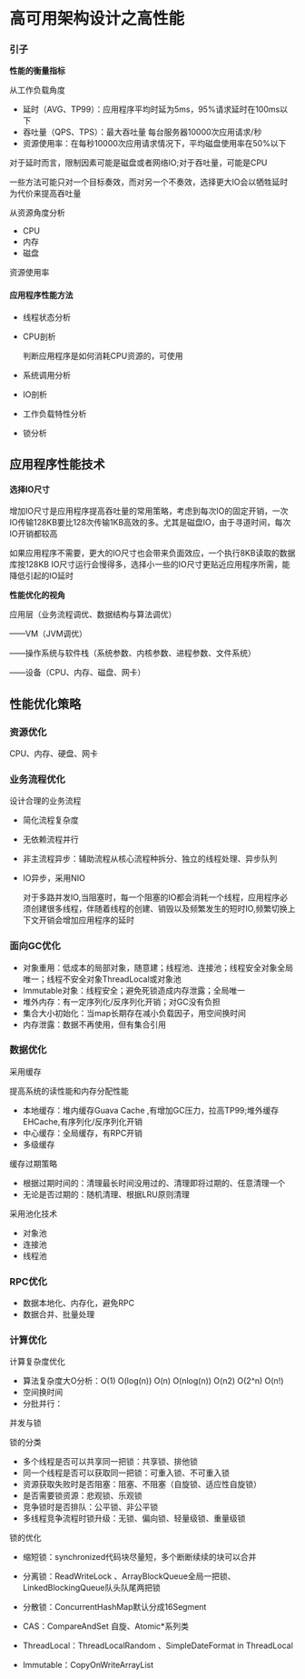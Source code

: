 # 高可用架构设计之高性能



### 引子

**性能的衡量指标**

从工作负载角度

- 延时（AVG、TP99）：应用程序平均时延为5ms，95%请求延时在100ms以下
- 吞吐量（QPS、TPS）：最大吞吐量 每台服务器10000次应用请求/秒
- 资源使用率：在每秒10000次应用请求情况下，平均磁盘使用率在50%以下

对于延时而言，限制因素可能是磁盘或者网络IO;对于吞吐量，可能是CPU

一些方法可能只对一个目标奏效，而对另一个不奏效，选择更大IO会以牺牲延时为代价来提高吞吐量

从资源角度分析

- CPU
- 内存
- 磁盘

资源使用率

#### 应用程序性能方法

- 线程状态分析

- CPU剖析

  判断应用程序是如何消耗CPU资源的，可使用

- 系统调用分析

- IO剖析

- 工作负载特性分析

- 锁分析



## 应用程序性能技术

#### 选择IO尺寸

增加IO尺寸是应用程序提高吞吐量的常用策略，考虑到每次IO的固定开销，一次IO传输128KB要比128次传输1KB高效的多。尤其是磁盘IO，由于寻道时间，每次IO开销都较高

如果应用程序不需要，更大的IO尺寸也会带来负面效应，一个执行8KB读取的数据库按128KB IO尺寸运行会慢得多，选择小一些的IO尺寸更贴近应用程序所需，能降低引起的IO延时



**性能优化的视角**

应用层（业务流程调优、数据结构与算法调优）

——VM（JVM调优）

——操作系统与软件栈（系统参数、内核参数、进程参数、文件系统）

——设备（CPU、内存、磁盘、网卡）



## 性能优化策略

### 资源优化

CPU、内存、硬盘、网卡



### 业务流程优化

设计合理的业务流程

- 简化流程复杂度

- 无依赖流程并行

- 非主流程异步：辅助流程从核心流程种拆分、独立的线程处理、异步队列

- IO异步，采用NIO

  对于多路并发IO,当阻塞时，每一个阻塞的IO都会消耗一个线程，应用程序必须创建很多线程，伴随着线程的创建、销毁以及频繁发生的短时IO,频繁切换上下文开销会增加应用程序的延时

### 面向GC优化

- 对象重用：低成本的局部对象，随意建；线程池、连接池；线程安全对象全局唯一；线程不安全对象ThreadLocal或对象池
- Immutable对象：线程安全；避免死锁造成内存泄露；全局唯一
- 堆外内存：有一定序列化/反序列化开销；对GC没有负担
- 集合大小初始化：当map长期存在减小负载因子，用空间换时间
- 内存泄露：数据不再使用，但有集合引用

### 数据优化

采用缓存

提高系统的读性能和内存分配性能

- 本地缓存：堆内缓存Guava Cache ,有增加GC压力，拉高TP99;堆外缓存EHCache,有序列化/反序列化开销
- 中心缓存：全局缓存，有RPC开销
- 多级缓存

缓存过期策略

- 根据过期时间的：清理最长时间没用过的、清理即将过期的、任意清理一个
- 无论是否过期的：随机清理、根据LRU原则清理

采用池化技术

- 对象池
- 连接池
- 线程池





### RPC优化

- 数据本地化、内存化，避免RPC
- 数据合并、批量处理

### 计算优化

计算复杂度优化

- 算法复杂度大O分析：O(1) O(log(n)) O(n) O(nlog(n)) O(n2) O(2^n) O(n!)
- 空间换时间
- 分批并行：

并发与锁

锁的分类

- 多个线程是否可以共享同一把锁：共享锁、排他锁
- 同一个线程是否可以获取同一把锁：可重入锁、不可重入锁
- 资源获取失败时是否阻塞：阻塞、不阻塞（自旋锁、适应性自旋锁）
- 是否需要锁资源：悲观锁、乐观锁
- 竞争锁时是否排队：公平锁、非公平锁
- 多线程竞争流程时锁升级：无锁、偏向锁、轻量级锁、重量级锁

锁的优化

- 缩短锁：synchronized代码块尽量短，多个断断续续的块可以合并

- 分离锁：ReadWriteLock 、ArrayBlockQueue全局一把锁、LinkedBlockingQueue队头队尾两把锁

- 分散锁：ConcurrentHashMap默认分成16Segment

- CAS：CompareAndSet 自旋、Atomic*系列类

- ThreadLocal：ThreadLocalRandom 、SimpleDateFormat in ThreadLocal

- Immutable：CopyOnWriteArrayList

  
